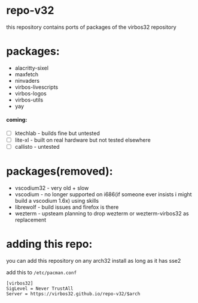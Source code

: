 # repo-v32

this repository contains ports of packages of the virbos32 repository

# packages:
- alacritty-sixel
- maxfetch
- ninvaders
- virbos-livescripts
- virbos-logos
- virbos-utils
- yay

#### coming:
- [ ] ktechlab - builds fine but untested
- [ ] lite-xl - built on real hardware but not tested elsewhere
- [ ] callisto - untested

# packages(removed):
- vscodium32 - very old + slow
- vscodium - no longer supported on i686(if someone ever insists i might build a vscodium 1.6x) using skills
- librewolf - build issues and firefox is there
- wezterm - upsteam planning to drop wezterm or wezterm-virbos32 as replacement

# adding this repo:

you can add this repository on any arch32 install as long as it has sse2

add this to `/etc/pacman.conf`
```note
[virbos32]
SigLevel = Never TrustAll
Server = https://virbos32.github.io/repo-v32/$arch
```
